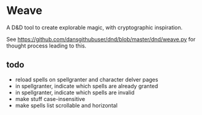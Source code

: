 # Weave
A D&D tool to create explorable magic, with cryptographic inspiration.

See https://github.com/dansgithubuser/dnd/blob/master/dnd/weave.py for thought process leading to this.

## todo
- reload spells on spellgranter and character delver pages
- in spellgranter, indicate which spells are already granted
- in spellgranter, indicate which spells are invalid
- make stuff case-insensitive
- make spells list scrollable and horizontal
